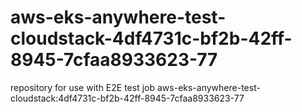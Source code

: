 # aws-eks-anywhere-test-cloudstack-4df4731c-bf2b-42ff-8945-7cfaa8933623-77
repository for use with E2E test job aws-eks-anywhere-test-cloudstack:4df4731c-bf2b-42ff-8945-7cfaa8933623-77
